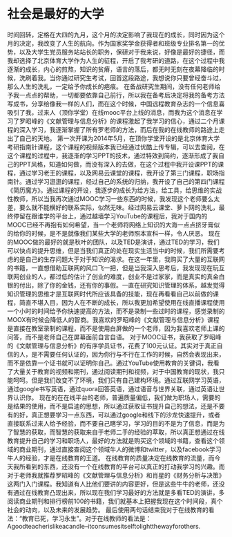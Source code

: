 # 社会是最好的大学

时间回转，定格在大四的九月，这个月的决定影响了我现在的成长，同时因为这个月的决定，我改变了人生的航向。作为国家奖学金获得者和班级专业排名第一的优势，以及大学生党员服务站站长的职务，保研对于我来说，好像是最好的捷径，而我却选择了北京体育大学作为人生的征程，开启了我考研的道路，在这个过程中我逐渐的成长，内心的煎熬，知识的贫瘠，语言的落后，都无时无刻在夜幕降临的时候，洗刷着我。当你通过研究生考试，回首这段路途，我想说你只要曾经奋斗过，那么人生的洗礼，一定给予你成长的疤痕。
在备战研究生期间，没有任何老师给予我一点点的帮助，一切都要依靠自己前行，所以我在备考后决定将我的备考方法写成书，分享给像我一样的人们，而在这个时候，中国远程教育杂志的一个信息喜吸引了我，过来人（顶你学堂）在线mooc平台上线的消息，而我为这个消息在学习了罗昭峰的《文献管理与信息分析》的课程激起了我学习的信心，通过二个月课程的深入学习，我逐渐掌握了所有罗老师的方法，而后在我的在线教师的路途上走出了自己的天地。
第一次开课为2014年5月，在顶你学堂开设的是北京体育大学考研指南针课程，这个课程的视频版本我已经通过优酷上传专辑，可以去查阅，在这个课程的过程中，我逐渐的学习PPT的技术，通过特效到简约，逐渐形成了我自己的PPT风格，知道如何做，而没有深入的去做，在这个过程中我开设课PPT的课程，通过学习老王的课程，以及网易云课堂的课程，我开设了第三门课程，职场指南针。通过学习逛逛的课程，经过自己的系统的归纳，我开设了自己的第四门课程《简历魔方》。通过课程的开设，我逐步的成长为给方法，给工具，给思维的实战性教师，所以当我再次通过MOOC学习一些东西的时候，我发现这个老师要么太差，要么就不能横好的联系实际，似然无味。经过网易云课堂、萝卜网的洗礼，最终停留在跟谁学的平台上，通过越墙学习YouTube的课程后，我对于国内的MOOC已经不再抱有如何希望，当一个老师将网络上知识的大海一点点挤牙膏似的给你的时候，是不是就像我们某些大学的老师照本宣科一样，令人厌恶。
现在的MOOC做的最好的就是秋叶的团队，以及TED是演讲，通过TED的学习，我们可以快点的提升思维，但是当我们真正的处在现实生活当中的时候，我们所需要考虑的是自己的生存问题大于对于知识的渴求。在这一年里，我购买了大量的互联网的书籍，一直想借助互联网的风口飞一把，但是当我深入思考后，我发现现在玩互联网创业的人，都过低的估计了创业的难度，创业不是过家家，而是真实的真金白银的付出，除了你的金钱，还有你的事假。一直在研究知识管理的体系，越发觉得知识管理的思维才是互联网时代所应该具备的技能，现在再看看自己以前做的课程，简直不堪入目，因为人在不断的成长，所以我更加希望使用在线直播课程使用一个小时的时间给予你快速提高的方法，而不是录制一些过时的课程，感觉录制的MOOX有时候会降低人的智商。我喜欢的罗昭峰的《文献管理与信息分析》课程是直接在教室录制的课程，而不是使用白屏做的一个老师，因为我喜欢老师上课的问答，而不是老师自己在屏幕面前自言自语。
对于MOOC证书，我获取了罗昭峰的《文献管理与信息分析》的有序学员证书，花费了100元认证。其实对于真正自信的人，是不需要任何认证的，因为你行与不行在工作的时候，自然会表现出来，而不是依靠一个证书就可以证明你自己。通过YouTube使用教育的关键词，我看了大量关于教育的视频和期刊，通过阅读期刊和视频，对于中国教育的现状，我只能呵呵。但是我们改变不了环境，我们只有自己建构环境。通过互联网学习英语，通过google书写英语，通过quora回答英语，通过语音与世界关联，通过英语让世界认识你。
现在的在在线平台的老师，普遍质量偏低，我们做为职场人，需要的是结果的使用，而不是启迪的思想，所以通过获取证书提升自己的想法，还是不要有的好，真正想要学习一点东西，可以通过google和线下的沙龙快速提升，或者直接联系过来人给予经验，而不要自己瞎学习，学习的目的不是为了信息，而是为了智慧的获取，而智慧的获取来自于老师二手的经验的萃取，所以真正想通过在线教育提升自己的学习和职场人，最好的方法就是购买这个领域的书籍，查看这个领域的商业期刊，通过直接查阅这个领域牛人的微博和twitter，以及facebook学习牛人的经验，才是在线教育的王道。
在线教育的质量决定在线教育的流量，而今天我所看到的东西，还没有一个在线教育的平台可以真正的打动我学习的兴趣。而对于老师我就推荐罗昭峰的《文献管理与信息分析》和肖星的《财务分析与决策》这两门入门课程。我知道有人比他们要讲的内容更好，但是这些牛牛的老师，还没有通过在线教育凸现出来，所以现在我们学习最好的方法就是多看TED的演讲，多阅读商业期刊和排行榜前100的书籍，我们就基本上把握我现在这个时间段，真个社会的动向，以及未来的发展趋势。
最后使用两句话结束我对于在线教育的看法：“教育已死，学习永生”。对于在线教师的看法是：Agoodteacherislikeacandle–itconsumesitselftolightthewayforothers.
